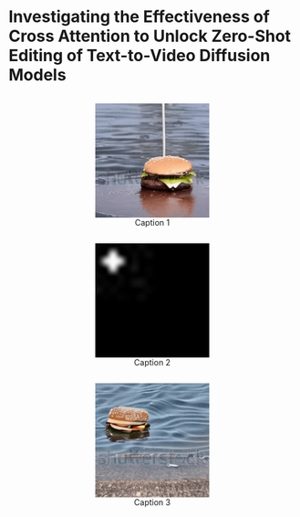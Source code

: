 # Investigating the Effectiveness of Cross Attention to Unlock Zero-Shot Editing of Text-to-Video Diffusion Models


<div align="center">
  <figure style="display: inline-block; text-align: center;">
    <img src="resources/original-burger.gif" alt="a burger floats on the water" width="200" height="200" style="display: block;">
    <figcaption>Caption 1</figcaption>
  </figure>

  <figure style="display: inline-block; text-align: center;">
    <img src="resources/ezgif.com-animated-gif-maker.gif" alt="Caption 2" width="200" height="200" style="display: block;">
    <figcaption>Caption 2</figcaption>
  </figure>

  <figure style="display: inline-block; text-align: center;">
    <img src="resources/edited-burger.gif" alt="Caption 3" width="200" height="200" style="display: block;">
    <figcaption>Caption 3</figcaption>
  </figure>
</div>

